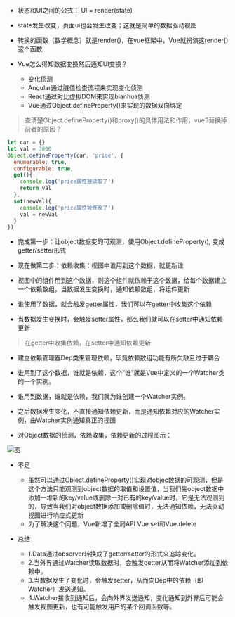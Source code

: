 - 状态和UI之间的公式：
    UI = render(state)

- state发生改变，页面ui也会发生改变；这就是简单的数据驱动视图

- 转换的函数（数学概念）就是render()，在vue框架中，Vue就扮演这render()这个函数

- Vue怎么得知数据变换然后通知UI变换？
  - 变化侦测
  - Angular通过脏值检查流程来实现变化侦测
  - React通过对比虚拟DOM来实现bianhua侦测
  - Vue通过Object.defineProperty()来实现的数据双向绑定

> 查清楚Object.defineProperty()和proxy()的具体用法和作用，vue3替换掉前者的原因？

```js
let car = {}
let val = 3000
Object.defineProperty(car, 'price', {
  enumerable: true,
  configurable: true,
  get(){
    console.log('price属性被读取了')
    return val
  },
  set(newVal){
    console.log('price属性被修改了')
    val = newVal
  }
})
```

- 完成第一步：让object数据变的可观测，使用Object.defineProperty(), 变成getter/setter形式
- 现在做第二步：依赖收集：视图中谁用到这个数据，就更新谁

- 视图中的组件用到这个数据，则这个组件就依赖于这个数据，给每个数据建立一个依赖数组，当数据发生变换时，通知依赖数组，将组件更新

- 谁使用了数据，就会触发getter属性，我们可以在getter中收集这个依赖
- 当数据发生变换时，会触发setter属性，那么我们就可以在setter中通知依赖更新

> 在getter中收集依赖，在setter中通知依赖更新

- 建立依赖管理器Dep类来管理依赖，毕竟依赖数组功能有所欠缺且过于耦合

- 谁用到了这个数据，谁就是依赖，这个“谁”就是Vue中定义的一个Watcher类的一个实例。
- 谁用到数据，谁就是依赖，我们就为谁创建一个Watcher实例。
- 之后数据发生变化，不直接通知依赖更新，而是通知依赖对应的Watcher实例，由Watcher实例通知真正的视图

- 对Object数据的侦测，依赖收集，依赖更新的过程图示：

![图](https://vue-js.com/learn-vue/assets/img/3.0b99330d.jpg)


- 不足
  - 虽然可以通过Object.defineProperty()实现对objec数据的可观测，但是这个方法只能观测到object数据的取值和设置值，当我们先object数据中添加一堆新的key/value或删除一对已有的key/value时，它是无法观测到的，导致当我们对object数据添加或删除值时，无法通知依赖，无法驱动视图进行响应式更新
  - 为了解决这个问题，Vue新增了全局API Vue.set和Vue.delete

- 总结
  - 1.Data通过observer转换成了getter/setter的形式来追踪变化。
  - 2.当外界通过Watcher读取数据时，会触发getter从而将Watcher添加到依赖中。
  - 3.当数据发生了变化时，会触发setter，从而向Dep中的依赖（即Watcher）发送通知。
  - 4.Watcher接收到通知后，会向外界发送通知，变化通知到外界后可能会触发视图更新，也有可能触发用户的某个回调函数等。
